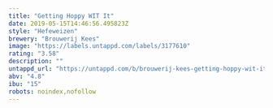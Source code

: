 ```yaml
---
title: "Getting Hoppy WIT It"
date: 2019-05-15T14:46:56.495823Z
style: "Hefeweizen"
brewery: "Brouwerij Kees"
image: "https://labels.untappd.com/labels/3177610"
rating: "3.58"
description: ""
untappd_url: "https://untappd.com/b/brouwerij-kees-getting-hoppy-wit-it/3177610"
abv: "4.8"
ibu: "15"
robots: noindex,nofollow
---
```

